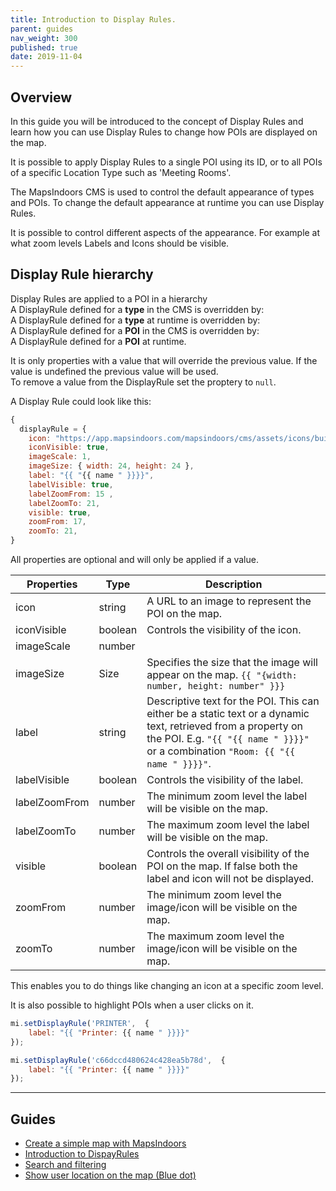 ```yaml
---
title: Introduction to Display Rules.
parent: guides
nav_weight: 300
published: true
date: 2019-11-04
---
```


## Overview

In this guide you will be introduced to the concept of Display Rules and learn how you can use Display Rules to change how POIs are displayed on the map.

It is possible to apply Display Rules to a single POI using its ID, or to all POIs of a specific Location Type such as 'Meeting Rooms'.

The MapsIndoors CMS is used to control the default appearance of types and POIs. To change the default appearance at runtime you can use Display Rules.

It is possible to control different aspects of the appearance. For example at what zoom levels Labels and Icons should be visible.
## Display Rule hierarchy
Display Rules are applied to a POI in a hierarchy  
A DisplayRule defined for a **type** in the CMS is overridden by:  
A DisplayRule defined for a **type** at runtime is overridden by:  
A DisplayRule defined for a **POI** in the CMS is overridden by:  
A DisplayRule defined for a **POI** at runtime.

It is only properties with a value that will override the previous value. If the value is undefined the previous value will be used.  
To remove a value from the DisplayRule set the proptery to `null`.

A Display Rule could look like this:

```javascript
{
  displayRule = {
    icon: "https://app.mapsindoors.com/mapsindoors/cms/assets/icons/building-icons/cafe.png",
    iconVisible: true,
    imageScale: 1,
    imageSize: { width: 24, height: 24 },
    label: "{{ "{{ name " }}}}",
    labelVisible: true,
    labelZoomFrom: 15 ,
    labelZoomTo: 21,
    visible: true,
    zoomFrom: 17,
    zoomTo: 21,
}
```

All properties are optional and will only be applied if a value.

| Properties    | Type    | Description                                                                                                                                                                                        |
| ------------- | ------- | -------------------------------------------------------------------------------------------------------------------------------------------------------------------------------------------------- |
| icon          | string  | A URL to an image to represent the POI on the map.                                                                                                                                                 |
| iconVisible   | boolean | Controls the visibility of the icon.                                                                                                                                                               |
| imageScale    | number  |                                                                                                                                                                                                    |
| imageSize     | Size    | Specifies the size that the image will appear on the map. `{{ "{width: number, height: number" }}}`                                                                                                |
| label         | string  | Descriptive text for the POI. This can either be a static text or a dynamic text, retrieved from a property on the POI. E.g. `"{{ "{{ name " }}}}"` or a combination `"Room: {{ "{{ name " }}}}"`. |
| labelVisible  | boolean | Controls the visibility of the label.                                                                                                                                                              |
| labelZoomFrom | number  | The minimum zoom level the label will be visible on the map.                                                                                                                                       |
| labelZoomTo   | number  | The maximum zoom level the label will be visible on the map.                                                                                                                                       |
| visible       | boolean | Controls the overall visibility of the POI on the map. If false both the label and icon will not be displayed.                                                                                     |
| zoomFrom      | number  | The minimum zoom level the image/icon will be visible on the map.                                                                                                                                  |
| zoomTo        | number  | The maximum zoom level the image/icon will be visible on the map.                                                                                                                                  |

This enables you to do things like changing an icon at a specific zoom level.

It is also possible to highlight POIs when a user clicks on it.

```javascript
mi.setDisplayRule('PRINTER',  {
    label: "{{ "Printer: {{ name " }}}}"
});
```

```javascript
mi.setDisplayRule('c66dccd480624c428ea5b78d',  {
    label: "{{ "Printer: {{ name " }}}}"
});
```

<script async src="//jsfiddle.net/mapspeople/m62t9zyc/embed/html,result/"></script>

---

## Guides

-   [Create a simple map with MapsIndoors](/guides/simple_map/)
-   [Introduction to DispayRules](guides/display_rules_intro/)
-   [Search and filtering](/guides/search_and_filtering/)
-   [Show user location on the map (Blue dot)](/guides/show_users_position/)
